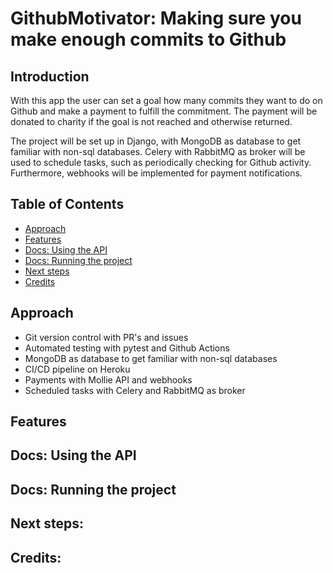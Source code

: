 # GithubMotivator: Making sure you make enough commits to Github

## Introduction
With this app the user can set a goal how many commits they want to do on Github and make a payment to fulfill the commitment. The payment will be donated to charity if the goal is not reached and otherwise returned. 

The project will be set up in Django, with MongoDB as database to get familiar with non-sql databases. Celery with RabbitMQ as broker will be used to schedule tasks, such as periodically checking for Github activity. Furthermore, webhooks will be implemented for payment notifications.

## Table of Contents
* [Approach](#Approach)
* [Features](#Features)
* [Docs: Using the API](#API)
* [Docs: Running the project](#Running)
* [Next steps](#Next)
* [Credits](#Credits)


## Approach
- Git version control with PR's and issues
- Automated testing with pytest and Github Actions
- MongoDB as database to get familiar with non-sql databases
- CI/CD pipeline on Heroku
- Payments with Mollie API and webhooks
- Scheduled tasks with Celery and RabbitMQ as broker

## Features


## Docs: Using the API<a name="API"></a>


## Docs: Running the project<a name="running"></a>


## Next steps:<a name="next"></a>


## Credits:
